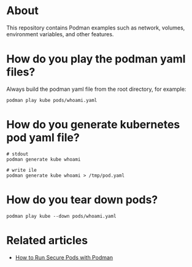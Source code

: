 # About

This repository contains Podman examples such as network, volumes, environment variables, and other features.

# How do you play the podman yaml files?

Always build the podman yaml file from the root directory, for example:

```shell
podman play kube pods/whoami.yaml
```

# How do you generate kubernetes pod yaml file?

```shell
# stdout
podman generate kube whoami

# write ile
podman generate kube whoami > /tmp/pod.yaml
```

# How do you tear down pods?

```shell
podman play kube --down pods/whoami.yaml
```

# Related articles

 - [How to Run Secure Pods with Podman](https://willsena.dev/how-to-run-secure-pods-with-podman/)